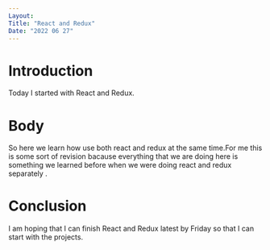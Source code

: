 ```yaml
---
Layout:
Title: "React and Redux"
Date: "2022 06 27"
---
```


# Introduction
Today I started with React and Redux.

# Body
So here we learn how use both react and redux at the same time.For me this is some sort of revision bacause everything that we are doing here is something we learned before when we were doing react and redux separately .

# Conclusion
I am hoping that I can finish React and Redux latest by Friday so that I can start with the projects.